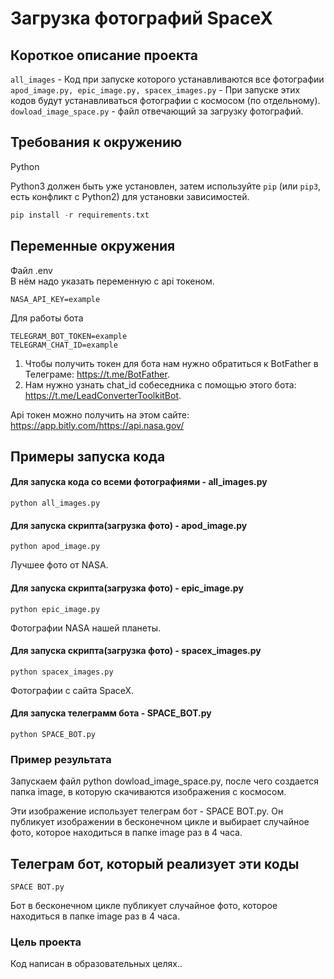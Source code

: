 # Загрузка фотографий SpaceX

## Короткое описание проекта
``all_images`` - Код при запуске которого устанавливаются все фотографии
```apod_image.py, epic_image.py, spacex_images.py``` - При запуске этих кодов будут устанавливаться фотографии с космосом (по отдельному).
```dowload_image_space.py``` - файл отвечающий за загрузку фотографий.


## Требования к окружению
Python

Python3 должен быть уже установлен,
затем используйте `pip` (или `pip3`, есть конфликт с Python2) для установки зависимостей.
```python
pip install -r requirements.txt
```

## Переменные окружения
Файл .env      
В нём надо указать переменную с api токеном.
```
NASA_API_KEY=example
```

Для работы бота
```
TELEGRAM_BOT_TOKEN=example
TELEGRAM_CHAT_ID=example
```
1. Чтобы получить токен для бота нам нужно обратиться к BotFather в Телеграме: https://t.me/BotFather.
2. Нам нужно узнать chat_id собеседника с помощью этого бота: https://t.me/LeadConverterToolkitBot.

Api токен можно получить на этом сайте: https://app.bitly.com/https://api.nasa.gov/

## Примеры запуска кода

#### Для запуска кода со всеми фотографиями - all_images.py
```
python all_images.py
```
#### Для запуска скрипта(загрузка фото) - apod_image.py
```
python apod_image.py
```
Лучшее фото от NASA.

#### Для запуска скрипта(загрузка фото) - epic_image.py
```
python epic_image.py
```
Фотографии NASA нашей планеты.

#### Для запуска скрипта(загрузка фото) - spacex_images.py
```
python spacex_images.py
```
Фотографии с сайта SpaceX.

#### Для запуска телеграмм бота - SPACE_BOT.py
```
python SPACE_BOT.py
```

### Пример результата

Запускаем файл python dowload_image_space.py, после чего
создается папка image, в которую скачиваются изображения с космосом.

Эти изображение использует телеграм бот - SPACE BOT.py.
Он публикует изображении в бесконечном цикле и выбирает случайное фото, которое находиться в папке image раз в 4 часа.


## Телеграм бот, который реализует эти коды

```
SPACE BOT.py
```




Бот в бесконечном цикле публикует случайное фото, которое находиться в папке image раз в 4 часа.



### Цель проекта

Код написан в образовательных целях..
